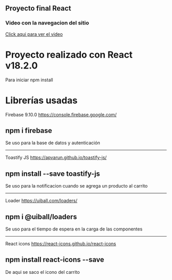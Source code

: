 ## Proyecto final React

### Video con la navegacion del sitio
[Click aqui para ver el video](https://youtu.be/BLeU3QvA7HQ)

# Proyecto realizado con React v18.2.0

Para iniciar
npm install

# Librerías usadas

Firebase 9.10.0
https://console.firebase.google.com/

## npm i firebase

Se uso para la base de datos y autenticación

---

Toastify JS
https://apvarun.github.io/toastify-js/

## npm install --save toastify-js

Se uso para la notificacion cuando se agrega un producto al carrito

---

Loader
https://uiball.com/loaders/

## npm i @uiball/loaders

Se uso para el tiempo de espera en la carga de las componentes

---

React icons
https://react-icons.github.io/react-icons

## npm install react-icons --save

De aqui se saco el icono del carrito
